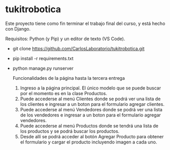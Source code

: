 # tukitrobotica

Este proyecto tiene como fin terminar el trabajo final del curso, y está hecho con Django.

Requisitos: Python (y Pip) y un editor de texto (VS Code).

* git clone https://github.com/CarlosLaboratorio/tukitrobotica.git
* pip install -r requirements.txt
* python manage.py runserver

  Funcionalidades de la página hasta la tercera entrega
  1. Ingreso a la página principal. El único modelo que se puede buscar por el momento es en la clase Productos.
  2. Puede accederse al menú Clientes donde se podrá ver una lista de los clientes e ingresar a un boton para el formulario agregar clientes.
  3. Puede accederse al menú Vendedores donde se podrá ver una lista de los vendedores e ingresar a un boton para el formulario agregar vendedores.
  4. Puede accederse al menú Productos donde se tendrá una lista de los productos y se podrá buscar los productos.
  5. Desde allí se podrá acceder al botón Agregar Producto para obtener el formulario y cargar el producto incluyendo imagen a cada uno.
